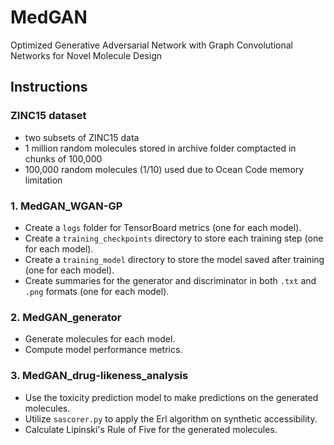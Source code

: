 # MedGAN
 Optimized Generative Adversarial Network with Graph Convolutional Networks for Novel Molecule Design

## Instructions

### ZINC15 dataset
- two subsets of ZINC15 data
- 1 million random molecules stored in archive folder comptacted in chunks of 100,000
- 100,000 random molecules (1/10) used due to Ocean Code memory limitation

### 1. MedGAN_WGAN-GP
- Create a `logs` folder for TensorBoard metrics (one for each model).
- Create a `training_checkpoints` directory to store each training step (one for each model).
- Create a `training_model` directory to store the model saved after training (one for each model).
- Create summaries for the generator and discriminator in both `.txt` and `.png` formats (one for each model).

### 2. MedGAN_generator
- Generate molecules for each model.
- Compute model performance metrics.

### 3. MedGAN_drug-likeness_analysis
- Use the toxicity prediction model to make predictions on the generated molecules.
- Utilize `sascorer.py` to apply the Erl algorithm on synthetic accessibility.
- Calculate Lipinski's Rule of Five for the generated molecules.
